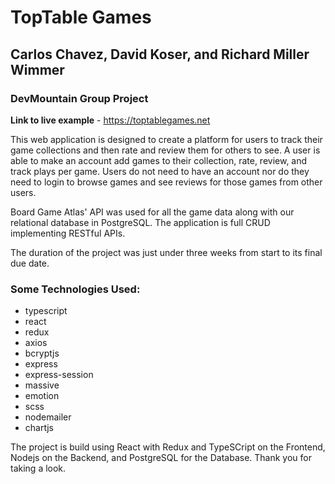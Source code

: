 # TopTable Games

## Carlos Chavez, David Koser, and Richard Miller Wimmer

### DevMountain Group Project 

**Link to live example** - https://toptablegames.net

This web application is designed to create a platform for users to track their game collections and then rate and review them for others to see. A user is able to make an account add games to their collection, rate, review, and track plays per game. Users do not need to have an account nor do they need to login to browse games and see reviews for those games from other users.

Board Game Atlas' API was used for all the game data along with our relational database in PostgreSQL. The application is full CRUD implementing RESTful APIs.

The duration of the project was just under three weeks from start to its final due date.

### Some Technologies Used:
* typescript
* react
* redux
* axios
* bcryptjs
* express
* express-session
* massive
* emotion
* scss
* nodemailer
* chartjs

The project is build using React with Redux and TypeSCript on the Frontend, Nodejs on the Backend, and PostgreSQL for the Database.  Thank you for taking a look.   

